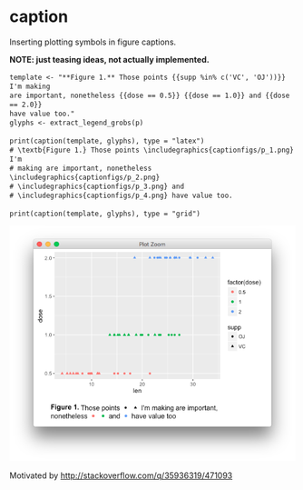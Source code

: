 # caption
Inserting plotting symbols in figure captions.

**NOTE: just teasing ideas, not actually implemented.**



```
template <- "**Figure 1.** Those points {{supp %in% c('VC', 'OJ'))}} I'm making 
are important, nonetheless {{dose == 0.5}} {{dose == 1.0}} and {{dose == 2.0}} 
have value too."
glyphs <- extract_legend_grobs(p)

print(caption(template, glyphs), type = "latex")
# \textb{Figure 1.} Those points \includegraphics{captionfigs/p_1.png} I'm
# making are important, nonetheless \includegraphics{captionfigs/p_2.png} 
# \includegraphics{captionfigs/p_3.png} and 
# \includegraphics{captionfigs/p_4.png} have value too.
 
print(caption(template, glyphs), type = "grid")

```

![screenshot](screenshot.png)


Motivated by http://stackoverflow.com/q/35936319/471093
